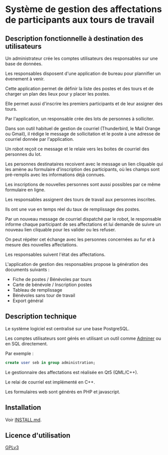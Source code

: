 # Système de gestion des affectations de participants aux tours de travail


## Description fonctionnelle à destination des utilisateurs

Un administrateur crée les comptes utilisateurs des responsables sur une base de données.

Les responsables disposent d'une application de bureau pour plannifier un évenement à venir.

Cette application permet de définir la liste des postes et des tours et de charger un plan des lieux pour y placer les postes.

Elle permet aussi d'inscrire les premiers participants et de leur assigner des tours.

Par l'application, un responsable crée des lots de personnes à solliciter.

Dans son outil habituel de gestion de courriel (Thunderbird, le Mail Orange ou Gmail), il rédige le message de sollicitation et le poste à une adresse de courriel donnée par l'application.

Un robot reçoit ce message et le relaie vers les boites de courriel des personnes du lot.

Les personnes destinataires recoivent avec le message un lien cliquable qui les amène au formulaire d'inscription des participants, où les champs sont pré-remplis avec les informations déjà connues.

Les inscriptions de nouvelles personnes sont aussi possibles par ce même formulaire en ligne.

Les responsables assignent des tours de travail aux personnes inscrites.

Ils ont une vue en temps réel du taux de remplissage des postes.

Par un nouveau message de courriel dispatché par le robot, le responsable informe chaque participant de ses affectations et lui demande de suivre un nouveau lien cliquable pour les valider ou les refuser.

On peut répéter cet échange avec les personnes concernées au fur et à mesure des nouvelles affectations.

Les responsables suivent l'état des affectations.

L'application de gestion des responsables propose la génération des documents suivants :

 - Fiche de postes / Bénévoles par tours
 - Carte de bénévole / Inscription postes
 - Tableau de remplissage
 - Bénévoles sans tour de travail
 - Export général


## Description technique

Le système logiciel est centralisé sur une base PostgreSQL.

Les comptes utilisateurs sont gérés en utilisant un outil comme [Adminer](https://www.adminer.org/) ou en SQL directement.

Par exemple :

``` sql
create user seb in group administration;
```

Le gestionnaire des affectations est réalisée en Qt5 (QML/C++).

Le relai de courriel est implémenté en C++.

Les formulaires web sont générés en PHP et javascript.


## Installation

Voir [INSTALL.md](INSTALL.md).


## Licence d'utilisation

[GPLv3](LICENSE)
